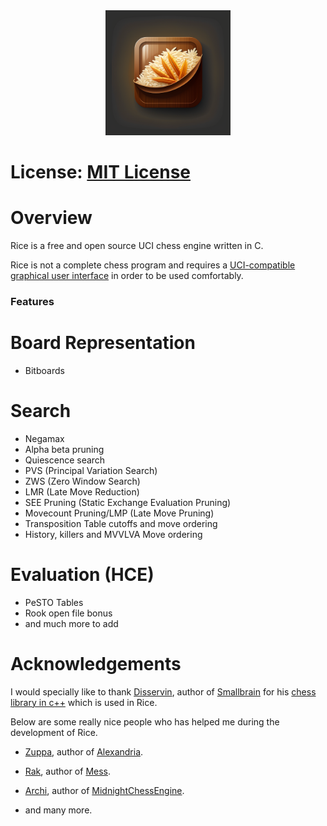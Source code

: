 ﻿<div align="center">
  <a href=".">
    <img src="./imgs/logo.png" height="200"/>
  </a>
</div>

# License: <a href="https://github.com/rafid-dev/rice-2.0/blob/main/LICENSE">MIT License</a>

# Overview

Rice is a free and open source UCI chess engine written in C.

Rice is not a complete chess program and requires a <a href="https://www.chessprogramming.org/UCI#GUIs">UCI-compatible graphical user interface</a> in order to be used comfortably.

### Features
# Board Representation
* Bitboards

# Search

* Negamax
* Alpha beta pruning
* Quiescence search
* PVS (Principal Variation Search)
* ZWS (Zero Window Search)
* LMR (Late Move Reduction)
* SEE Pruning (Static Exchange Evaluation Pruning)
* Movecount Pruning/LMP (Late Move Pruning)
* Transposition Table cutoffs and move ordering
* History, killers and MVVLVA Move ordering

# Evaluation (HCE)
* PeSTO Tables
* Rook open file bonus
* and much more to add

# Acknowledgements

I would specially like to thank <a href="https://github.com/Disservin">Disservin</a>, author of <a href="https://github.com/Disservin/Smallbrain">Smallbrain</a> for his <a href="https://github.com/Disservin/chess-library">chess library in c++</a> which is used in Rice.

Below are some really nice people who has helped me during the development of Rice.
* <a href="https://github.com/pgg106">Zuppa</a>, author of <a href="https://github.com/PGG106/Alexandria/">Alexandria</a>.
* <a href="https://github.com/raklaptudirm">Rak</a>, author of <a href="https://github.com/raklaptudirm/mess">Mess</a>.
* <a href="https://github.com/archishou">Archi</a>, author of <a href="https://github.com/archishou/MidnightChessEngine">MidnightChessEngine<a>.

* and many more.